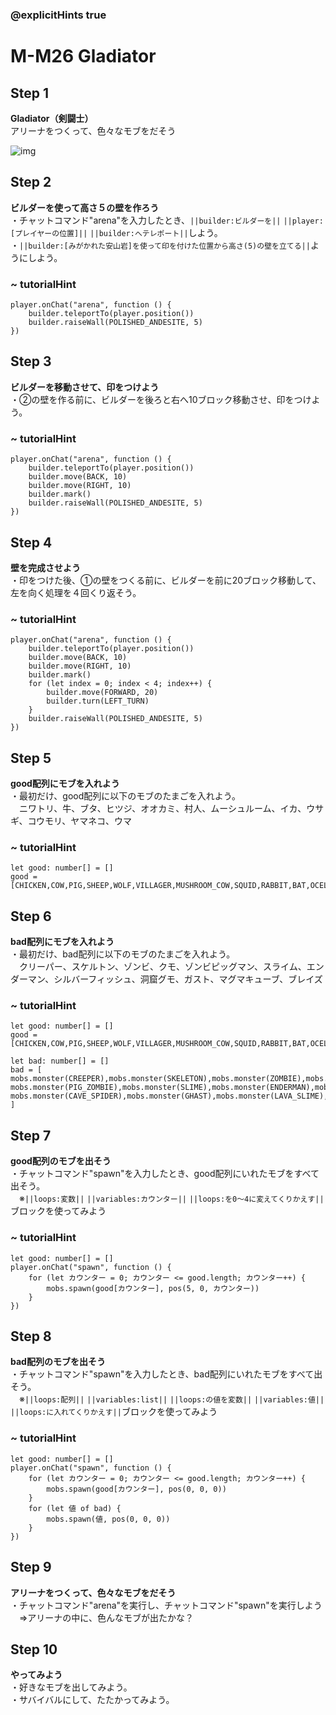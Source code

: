 ### @explicitHints true

# M-M26 Gladiator

## Step 1  
**Gladiator（剣闘士）**  
アリーナをつくって、色々なモブをだそう

![img](https://teck89.xsrv.jp/MEE_tutorial/img/M-M26.jpg)

## Step 2  
**ビルダーを使って高さ５の壁を作ろう**  
・チャットコマンド"arena"を入力したとき、``||builder:ビルダーを||`` ``||player:[プレイヤーの位置]||`` ``||builder:へテレポート||``しよう。  
・``||builder:[みがかれた安山岩]を使って印を付けた位置から高さ(5)の壁を立てる||``ようにしよう。

### ~ tutorialHint
``` blocks
player.onChat("arena", function () {
    builder.teleportTo(player.position())
    builder.raiseWall(POLISHED_ANDESITE, 5)
})
```

## Step 3  
**ビルダーを移動させて、印をつけよう**  
・②の壁を作る前に、ビルダーを後ろと右へ10ブロック移動させ、印をつけよう。

### ~ tutorialHint
``` blocks
player.onChat("arena", function () {
    builder.teleportTo(player.position())
    builder.move(BACK, 10)
    builder.move(RIGHT, 10)
    builder.mark()
    builder.raiseWall(POLISHED_ANDESITE, 5)
})
```

## Step 4  
**壁を完成させよう**  
・印をつけた後、①の壁をつくる前に、ビルダーを前に20ブロック移動して、左を向く処理を４回くり返そう。

### ~ tutorialHint
``` blocks
player.onChat("arena", function () {
    builder.teleportTo(player.position())
    builder.move(BACK, 10)
    builder.move(RIGHT, 10)
    builder.mark()
    for (let index = 0; index < 4; index++) {
        builder.move(FORWARD, 20)
        builder.turn(LEFT_TURN)
    }
    builder.raiseWall(POLISHED_ANDESITE, 5)
})
```

## Step 5  
**good配列にモブを入れよう**  
・最初だけ、good配列に以下のモブのたまごを入れよう。  
　ニワトリ、牛、ブタ、ヒツジ、オオカミ、村人、ムーシュルーム、イカ、ウサギ、コウモリ、ヤマネコ、ウマ

### ~ tutorialHint
``` blocks
let good: number[] = []
good = [CHICKEN,COW,PIG,SHEEP,WOLF,VILLAGER,MUSHROOM_COW,SQUID,RABBIT,BAT,OCELOT,HORSE]
```

## Step 6  
**bad配列にモブを入れよう**  
・最初だけ、bad配列に以下のモブのたまごを入れよう。  
　クリーパー、スケルトン、ゾンビ、クモ、ゾンビピッグマン、スライム、エンダーマン、シルバーフィッシュ、洞窟グモ、ガスト、マグマキューブ、ブレイズ

### ~ tutorialHint
``` blocks
let good: number[] = []
good = [CHICKEN,COW,PIG,SHEEP,WOLF,VILLAGER,MUSHROOM_COW,SQUID,RABBIT,BAT,OCELOT,HORSE]

let bad: number[] = []
bad = [
mobs.monster(CREEPER),mobs.monster(SKELETON),mobs.monster(ZOMBIE),mobs.monster(SPIDER),
mobs.monster(PIG_ZOMBIE),mobs.monster(SLIME),mobs.monster(ENDERMAN),mobs.monster(SILVERFISH),
mobs.monster(CAVE_SPIDER),mobs.monster(GHAST),mobs.monster(LAVA_SLIME),mobs.monster(BLAZE)
]
```

## Step 7  
**good配列のモブを出そう**  
・チャットコマンド"spawn"を入力したとき、good配列にいれたモブをすべて出そう。  
　※``||loops:変数||`` ``||variables:カウンター||`` ``||loops:を0～4に変えてくりかえす||``ブロックを使ってみよう

### ~ tutorialHint
``` blocks
let good: number[] = []
player.onChat("spawn", function () {
    for (let カウンター = 0; カウンター <= good.length; カウンター++) {
        mobs.spawn(good[カウンター], pos(5, 0, カウンター))
    }
})
```

## Step 8  
**bad配列のモブを出そう**  
・チャットコマンド"spawn"を入力したとき、bad配列にいれたモブをすべて出そう。  
　※``||loops:配列||`` ``||variables:list||`` ``||loops:の値を変数||`` ``||variables:値||`` ``||loops:に入れてくりかえす||``ブロックを使ってみよう

### ~ tutorialHint
``` blocks
let good: number[] = []
player.onChat("spawn", function () {
    for (let カウンター = 0; カウンター <= good.length; カウンター++) {
        mobs.spawn(good[カウンター], pos(0, 0, 0))
    }
    for (let 値 of bad) {
        mobs.spawn(値, pos(0, 0, 0))
    }
})
```

## Step 9  
**アリーナをつくって、色々なモブをだそう**  
・チャットコマンド"arena"を実行し、チャットコマンド"spawn"を実行しよう  
　⇒アリーナの中に、色んなモブが出たかな？

## Step 10  
**やってみよう**  
・好きなモブを出してみよう。  
・サバイバルにして、たたかってみよう。


